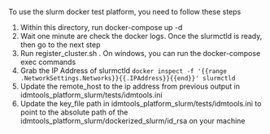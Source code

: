 To use the slurm docker test platform, you need to follow these steps

1. Within this directory, run docker-compose up -d
2. Wait one minute are check the docker logs. Once the slurmctld is ready, then go to the next step
3. Run register_cluster.sh . On windows, you can run the docker-compose exec commands
4. Grab the IP Address of slurmctld
   `docker inspect -f '{{range .NetworkSettings.Networks}}{{.IPAddress}}{{end}}' slurmctld`
5. Update the remote_host to the ip address from previous output in idmtools_platform_slurm/tests/idmtools.ini
6. Update the key_file path in idmtools_platform_slurm/tests/idmtools.ini to point to the absolute path of the 
   idmtools_platform_slurm/dockerized_slurm/id_rsa on your machine